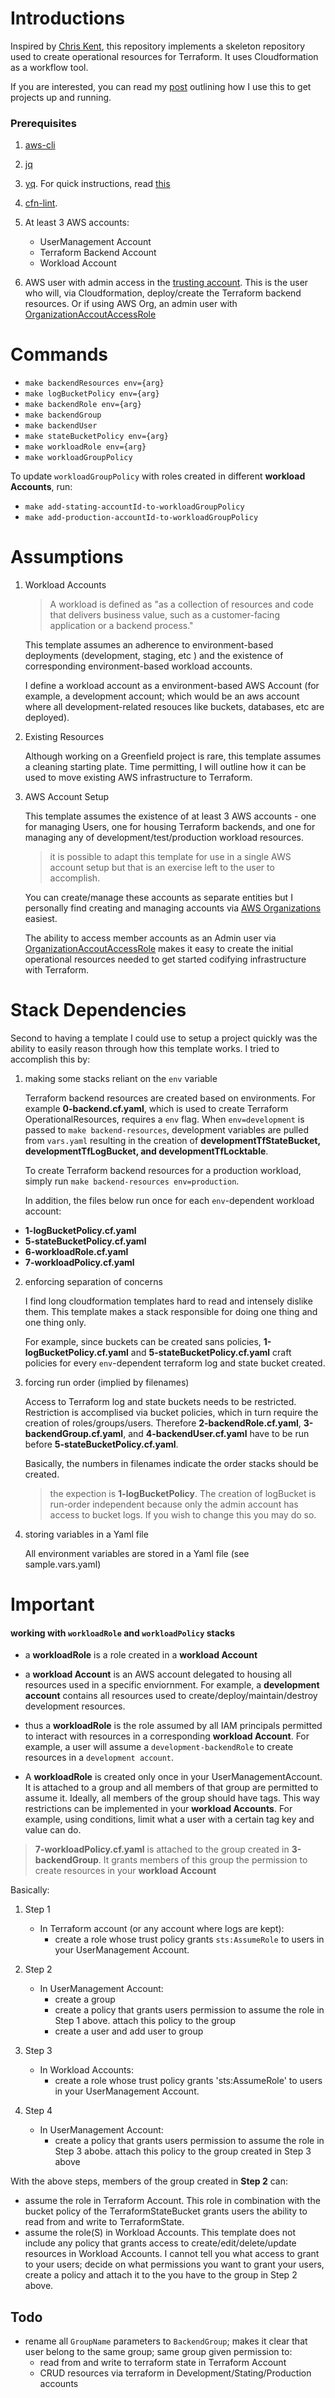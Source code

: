 # Introductions
Inspired by [Chris Kent](https://thirstydeveloper.io/), this repository implements a skeleton repository used to create operational resources for Terraform. It uses Cloudformation as a workflow tool. 

If you are interested, you can read my [post]() outlining how I use this to get projects up and running.

### Prerequisites

1. [aws-cli](https://docs.aws.amazon.com/cli/latest/userguide/getting-started-install.html)

2. [jq](https://jqlang.github.io/jq/download/)

3. [yq](https://github.com/mikefarah/yq#install). For quick instructions, read [this](https://www.sanderh.dev/parsing-YAML-files-using-yq/)

4. [cfn-lint](https://github.com/aws-cloudformation/cfn-lint). 


5. At least 3 AWS accounts:
	- UserManagement Account 
	- Terraform Backend Account
	- Workload Account
	
6. AWS user with admin access in the [trusting account](https://docs.aws.amazon.com/IAM/latest/UserGuide/tutorial_cross-account-with-roles.html). This is the user who will, via Cloudformation, deploy/create the Terraform backend resources. Or if using AWS Org, an admin user with [OrganizationAccoutAccessRole](https://docs.aws.amazon.com/organizations/latest/userguide/orgs_manage_accounts_access.html) 

# Commands

- `make backendResources env={arg}`
- `make logBucketPolicy env={arg}`
- `make backendRole env={arg}`
- `make backendGroup`
- `make backendUser`
- `make stateBucketPolicy env={arg}`
- `make workloadRole env={arg}`
- `make workloadGroupPolicy`

To update `workloadGroupPolicy` with roles created in different __workload Accounts__, run: 

- `make add-stating-accountId-to-workloadGroupPolicy`
- `make add-production-accountId-to-workloadGroupPolicy`


# Assumptions

1. Workload Accounts 

	> A workload is defined as "as a collection of resources and code that delivers business value, such as a customer-facing application or a backend process." 

	This template assumes an adherence to environment-based deployments (development, staging, etc ) and the existence of corresponding environment-based workload accounts. 

	I define a workload account as a environment-based AWS Account (for example, a development account; which would be an aws account where all development-related resouces like buckets, databases, etc are deployed). 


2. Existing Resources

	Although working on a Greenfield project is rare, this template assumes a cleaning starting plate. Time permitting, I will outline how it can be used to move existing AWS infrastructure to Terraform.

3. AWS Account Setup

	This template assumes the existence of at least 3 AWS accounts -  one for managing Users, one for housing Terraform backends, and one for managing any of development/test/production workload resources. 

	> it is possible to adapt this template for use in a single AWS account setup but that is an exercise left to the user to accomplish.

	You can create/manage these accounts as separate entities but I personally find creating and managing accounts via [AWS Organizations](https://docs.aws.amazon.com/controltower/latest/userguide/organizations.html) easiest.  

	The ability to access member accounts as an Admin user via [OrganizationAccoutAccessRole](https://docs.aws.amazon.com/organizations/latest/userguide/orgs_manage_accounts_access.html) makes it easy to create the initial operational resources needed to get started codifying infrastructure with Terraform. 



# Stack Dependencies

Second to having a template I could use to setup a project quickly was the ability to easily reason through how this template works. I tried to accomplish this by: 

1. making some stacks reliant on the `env` variable

	Terraform backend resources are created based on environments. For example __0-backend.cf.yaml__, which is used to create Terraform OperationalResources, requires a `env` flag. When `env=development` is passed to `make backend-resources`, development variables are pulled from `vars.yaml` resulting in the creation of __developmentTfStateBucket, developmentTfLogBucket, and developmentTfLocktable__. 

	To create Terraform backend resources for a production workload, simply run `make backend-resources env=production`. 

	In addition, the files below run once for each `env`-dependent workload account:

 - __1-logBucketPolicy.cf.yaml__
 - __5-stateBucketPolicy.cf.yaml__
 - __6-workloadRole.cf.yaml__
 - __7-workloadPolicy.cf.yaml__

	
2. enforcing separation of concerns
	
	I find long cloudformation templates hard to read and intensely dislike them. This template makes a stack responsible for doing one thing and one thing only. 

	For example, since buckets can be created sans policies, __1-logBucketPolicy.cf.yaml__ and __5-stateBucketPolicy.cf.yaml__ craft policies for every `env`-dependent terraform log and state bucket created. 

3. forcing run order (implied by filenames)
	
	Access to Terraform log and state buckets needs to be restricted. Restriction is accomplised via bucket policies, which in turn require the creation of roles/groups/users. Therefore __2-backendRole.cf.yaml__, __3-backendGroup.cf.yaml__, and __4-backendUser.cf.yaml__ have to be run before __5-stateBucketPolicy.cf.yaml__. 

	Basically, the numbers in filenames indicate the order stacks should be created. 

	> the expection is __1-logBucketPolicy__. The creation of logBucket is run-order independent because only the admin account has access to bucket logs. If you wish to change this you may do so. 


4. storing variables in a Yaml file 
	
	All environment variables are stored in a Yaml file (see sample.vars.yaml)


# Important
#### working with `workloadRole` and `workloadPolicy` stacks
	
- a __workloadRole__ is a role created in a **workload Account**
	
- a **workload Account** is an AWS account delegated to housing all resources used in a specific enviornment. For example, a **development account** contains all resources used to create/deploy/maintain/destroy development resources. 
	
- thus a __workloadRole__ is the role assumed by all IAM principals permitted to interact with resources in a corresponding **workload Account**. For example, a user will assume a `development-backendRole` to create resources in a `development account`. 

- A __workloadRole__ is created only once in your UserManagementAccount. It is attached to a group and all members of that group are permitted to assume it. Ideally, all members of the group should have tags. This way restrictions can be implemented in your __workload Accounts__. For example, using conditions, limit what a user with a certain tag key and value can do. 


> __7-workloadPolicy.cf.yaml__ is attached to the group created in __3-backendGroup__. It grants members of this group the permission to create resources in your **workload Account**


Basically: 

1. Step 1
	- In Terraform account (or any account where logs are kept):
		+  create a role whose trust policy grants `sts:AssumeRole` to users in your UserManagement Account. 

2. Step 2
	- In UserManagement Account:
		+ create a group 
		+ create a policy that grants users permission to assume the role in Step 1 above. attach this policy to the group 
		+ create a user and add user to group 
		
3. Step 3
	- In Workload Accounts:
		+ create a role whose trust policy grants 'sts:AssumeRole' to users in your UserManagement Account. 

4. Step 4
	- In UserManagement Account: 
		+ create a policy that grants users permission to assume the role in Step 3 abobe. attach this policy to the group created in Step 3 above

With the above steps, members of the group created in __Step 2__ can: 
- assume the role in Terraform Account. This role in combination with the bucket policy of the TerraformStateBucket grants users the ability to read from and write to TerraformState.
- assume the role(S) in Workload Accounts. This template does not include any policy that grants access to create/edit/delete/update resources in Workload Accounts. I cannot tell you what access to grant to your users; decide on what permissions you want to grant your users, create a policy and attach it to the you have to the group in Step 2 above. 


## Todo
- rename all `GroupName` parameters to `BackendGroup`; makes it clear that user belong to the same group; same group given permission to: 
	+ read from and write to terraform state in Terraform Account 
	+ CRUD resources via terraform in Development/Stating/Production accounts
